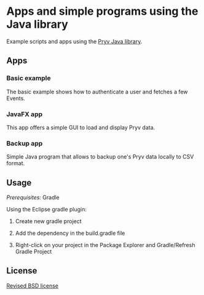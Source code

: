 # Apps and simple programs using the Java library

Example scripts and apps using the [Pryv Java library](https://github.com/pryv/lib-java).

## Apps

### Basic example

The basic example shows how to authenticate a user and fetches a few Events.

### JavaFX app

This app offers a simple GUI to load and display Pryv data.

### Backup app

Simple Java program that allows to backup one's Pryv data locally to CSV format.

## Usage

*Prerequisites:* Gradle

Using the Eclipse gradle plugin:

1. Create new gradle project

2. Add the dependency in the build.gradle file

3. Right-click on your project in the Package Explorer and Gradle/Refresh Gradle Project

## License

[Revised BSD license](https://github.com/pryv/documents/blob/master/license-bsd-revised.md)
